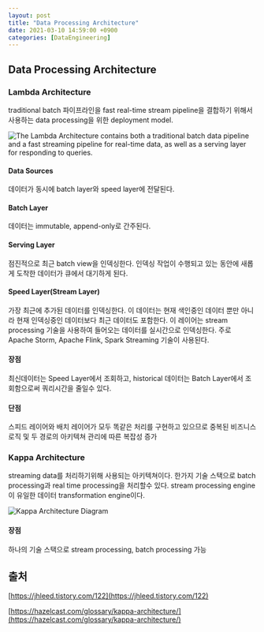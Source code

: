 ```yaml
---
layout: post
title: "Data Processing Architecture"
date: 2021-03-10 14:59:00 +0900
categories: [DataEngineering]
---
```


## Data Processing Architecture

### Lambda Architecture

traditional batch 파이프라인을 fast real-time stream pipeline을 결합하기 위해서 사용하는 data processing을 위한 deployment model. 

![The Lambda Architecture contains both a traditional batch data pipeline and a fast streaming pipeline for real-time data, as well as a serving layer for responding to queries.](https://hazelcast.com/wp-content/uploads/2020/04/19_Lambda.png)

#### Data Sources

데이터가 동시에 batch layer와 speed layer에 전달된다.

#### Batch Layer

데이터는 immutable, append-only로 간주된다.

#### Serving Layer

점진적으로 최근 batch view을 인덱싱한다. 인덱싱 작업이 수행되고 있는 동안에 새롭게 도착한 데이터가 큐에서 대기하게 된다.

#### Speed Layer(Stream Layer)

가장 최근에 추가된 데이터를 인덱싱한다. 이 데이터는 현재 색인중인 데이터 뿐만 아니라 현재 인덱싱중인 데이터보다 최근 데이터도 포함한다. 이 레이어는 stream processing 기술을 사용하여 들어오는 데이터를 실시간으로 인덱싱한다. 주로 Apache Storm, Apache Flink, Spark Streaming 기술이 사용된다.

#### 장점

최신데이터는 Speed Layer에서 조회하고, historical 데이터는 Batch Layer에서 조회함으로써 쿼리시간을 줄일수 있다.

#### 단점

스피드 레이어와 배치 레이어가 모두 똑같은 처리를 구현하고 있으므로 중복된 비즈니스 로직 및 두 경로의 아키텍쳐 관리에 따른 복잡성 증가

### Kappa Architecture

streaming data를 처리하기위해 사용되는 아키텍쳐이다. 한가지 기술 스택으로 batch processing과 real time processing을 처리할수 있다. stream processing engine이 유일한 데이터 transformation engine이다.

![Kappa Architecture Diagram](https://hazelcast.com/wp-content/uploads/2020/01/30_KappaArchitecture.png)

#### 장점

하나의 기술 스택으로 stream processing, batch processing 가능

## 출처

[https://jhleed.tistory.com/122](https://jhleed.tistory.com/122)

[https://hazelcast.com/glossary/kappa-architecture/](https://hazelcast.com/glossary/kappa-architecture/)